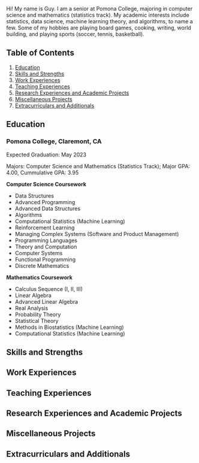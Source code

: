 Hi! My name is Guy. I am a senior at Pomona College, majoring in computer science and mathematics (statistics track). My academic interests include statistics, data science, machine learning theory, and algorithms, to name a few. Some of my hobbies are playing board games, cooking, writing, world building, and playing sports (soccer, tennis, basketball).

## Table of Contents

1. [Education](education)
2. [Skills and Strengths](skills-and-strengths)
3. [Work Experiences](work-experiences)
4. [Teaching Experiences](teaching-experiences)
5. [Research Experiences and Academic Projects](research-experiences-and-academic-projects)
6. [Miscellaneous Projects](miscellaneous-projects)
7. [Extracurriculars and Additionals](extracurriculars-and-additionals)

## Education

### Pomona College, Claremont, CA

Expected Graduation: May 2023

Majors: Computer Science and Mathematics (Statistics Track); Major GPA: 4.00, Cummulative GPA: 3.95

**Computer Science Coursework**
- Data Structures
- Advanced Programming
- Advanced Data Structures
- Algorithms
- Computational Statistics (Machine Learning)
- Reinforcement Learning
- Managing Complex Systems (Software and Product Management)
- Programming Languages
- Theory and Computation
- Computer Systems
- Functional Programming
- Discrete Mathematics

**Mathematics Coursework**
- Calculus Sequence (I, II, III)
- Linear Algebra
- Advanced Linear Algebra
- Real Analysis
- Probability Theory
- Statistical Theory
- Methods in Biostatistics (Machine Learning)
- Computational Statistics (Machine Learning)

## Skills and Strengths

## Work Experiences

## Teaching Experiences

## Research Experiences and Academic Projects

## Miscellaneous Projects

## Extracurriculars and Additionals

